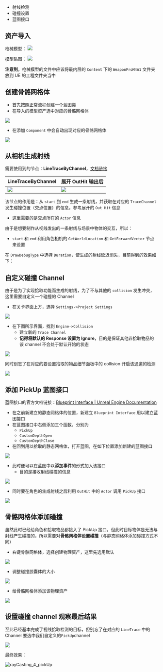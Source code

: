 
- 射线检测
- 碰撞设置
- 蓝图接口

## 资产导入

枪械模型：
![](img/Pasted%20image%2020240119225705.png)

模型贴图：
![](img/Pasted%20image%2020240119225726.png)

**注意到**，枪械模型的文件中应该将最内层的 `Content` 下的 `WeaponProM4A1` 文件夹放到 UE 的工程文件夹当中

## 创建骨骼网格体

- 首先按照正常流程创建一个蓝图类
- 在导入的模型资产选中对应的骨骼网格体

![](img/Pasted%20image%2020240119231358.png)
- 在添加 `Component` 中会自动出现对应的骨骼网格体

![](img/Pasted%20image%2020240119231328.png)

## 从相机生成射线

需要使用到的节点：**LineTraceByChannel**，[文档链接](https://docs.unrealengine.com/4.26/en-US/BlueprintAPI/Collision/LineTraceByChannel/)

| LineTraceByChannel | 展开 OutHit 输出后 |
| ---- | ---- |
| ![](img/Pasted%20image%2020240119225902.png) <br> | ![](img/Pasted%20image%2020240119230114.png) <br> |

该节点的作用是：从 `start` 到 `end` 生成一条射线，并获取在对应的 `TraceChannel` 发生碰撞位置（交点位置）的信息，参考展开的 `Out Hit` 信息
- 这里需要的是交点所在的 `Actor` 信息

由于是想要制作从视线发出的一条射线与场景中物体的交互，所以：
- `start` 和 `end` 利用角色相机的 `GetWorldLocation` 和 `GetForwardVector` 节点来设置

在 `DrawDebugType` 中选择 `Duration`，使生成的射线延迟消失，目前得到的效果如下：



## 自定义碰撞 Channel

由于是为了实现拾取功能而生成的射线，为了不与其他的 `collision` 发生冲突，这里需要自定义一个碰撞的 Channel

- 在关卡界面上方，选择 `Settings->Project Settings`

![](img/Pasted%20image%2020240119230939.png)

- 在下图所示界面，找到 `Engine->Collision`
	- 建立新的 `Trace Channel`
	- **记得将默认的 Response 设置为 Ignore**，目的是保证其他非拾取物品的该 channel 不会处于默认开始的状态

![](img/Pasted%20image%2020240119231040.png)

同时别忘了在对应的要设置拾取的物品细节面板中的 collision 开启该通道的检测

![](img/Pasted%20image%2020240119232358.png)


## 添加 PickUp 蓝图接口

蓝图接口的官方文档链接：[Blueprint Interface | Unreal Engine Documentation](https://docs.unrealengine.com/4.26/en-US/ProgrammingAndScripting/Blueprints/UserGuide/Types/Interface/)

- 在之前新建立的静态网格体的位置，新建立 `Blueprint Interface` 用以建立蓝图接口
- 在蓝图接口中右侧添加三个函数，分别为
	- `PickUp`
	- `CustomDepthOpen`
	- `CustomDepthClose`
- 在回到用以拾取的静态网格体，打开蓝图，在如下位置添加新建的蓝图接口

![](img/Pasted%20image%2020240119231853.png)

- 此时便可以在蓝图中以**添加事件**的形式加入该接口
	- 目的是接收射线碰撞的信息

![](img/Pasted%20image%2020240119231950.png)

- 同时要在角色的生成射线之后利用 `OutHit` 中的 `Actor` 调用 `PickUp` 接口

![](img/Pasted%20image%2020240119232130.png)

## 骨骼网格体添加碰撞

虽然此时已经给角色和拾取物品都接入了 PickUp 接口，但此时目标物体是无法与射线产生碰撞的，所以需要对**骨骼网格体设置碰撞**（与静态网格体添加碰撞方式不同）

- 右键骨骼网格体，选择创建物理资产，这里先选用默认

![](img/Pasted%20image%2020240119232239.png)

- 调整碰撞胶囊体的大小

![](img/Pasted%20image%2020240119232759.png)

- 给骨骼网格体添加该物理资产

![](img/Pasted%20image%2020240119232852.png)


## 设置碰撞 channel 观察最后结果

至此已经基本完成了视线拾取检测的目标，但别忘了在对应的 `LineTrace` 中的 Channel 要选中我们自定义的`PickUp`channel

![](img/Pasted%20image%2020240119233036.png)

最终效果：

![rayCasting_4_pickUp](img/rayCasting_4_pickUp.gif)



